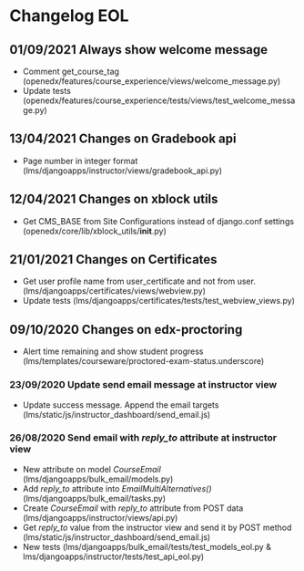 # Changelog EOL

## 01/09/2021 Always show welcome message
- Comment get_course_tag (openedx/features/course_experience/views/welcome_message.py)
- Update tests (openedx/features/course_experience/tests/views/test_welcome_message.py)

## 13/04/2021 Changes on Gradebook api
- Page number in integer format (lms/djangoapps/instructor/views/gradebook_api.py)

## 12/04/2021 Changes on xblock utils
- Get CMS_BASE from Site Configurations instead of django.conf settings (openedx/core/lib/xblock_utils/__init__.py)

## 21/01/2021 Changes on Certificates
- Get user profile name from user_certificate and not from user. (lms/djangoapps/certificates/views/webview.py)
- Update tests (lms/djangoapps/certificates/tests/test_webview_views.py)

## 09/10/2020 Changes on edx-proctoring
- Alert time remaining and show student progress (lms/templates/courseware/proctored-exam-status.underscore)

### 23/09/2020 Update send email message at instructor view
- Update success message. Append the email targets (lms/static/js/instructor_dashboard/send_email.js)

### 26/08/2020 Send email with *reply_to* attribute at instructor view
- New attribute on model *CourseEmail* (lms/djangoapps/bulk_email/models.py)
- Add *reply_to* attribute into *EmailMultiAlternatives()* (lms/djangoapps/bulk_email/tasks.py)
- Create *CourseEmail* with *reply_to* attribute from POST data (lms/djangoapps/instructor/views/api.py)
- Get *reply_to* value from the instructor view and send it by POST method (lms/static/js/instructor_dashboard/send_email.js)
- New tests (lms/djangoapps/bulk_email/tests/test_models_eol.py & lms/djangoapps/instructor/tests/test_api_eol.py)
